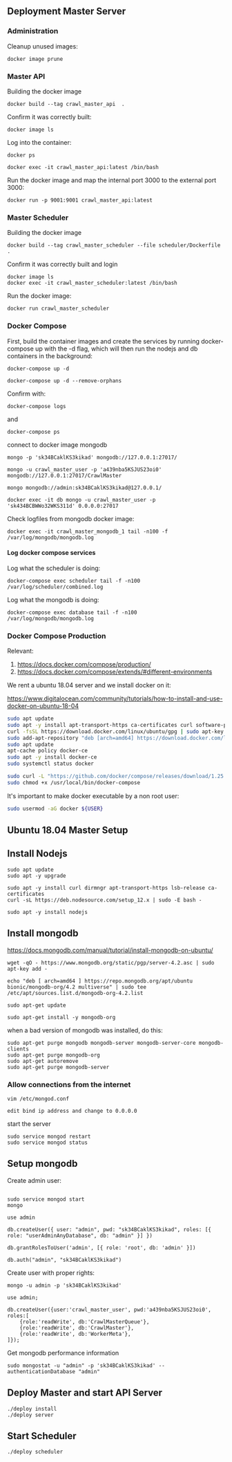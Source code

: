 ## Deployment Master Server

### Administration 

Cleanup unused images:

```
docker image prune
```

### Master API

Building the docker image

```
docker build --tag crawl_master_api  .
```

Confirm it was correctly built:

```
docker image ls
```

Log into the container:

```
docker ps

docker exec -it crawl_master_api:latest /bin/bash
```

Run the docker image and map the internal port 3000 to the external port 3000:

```
docker run -p 9001:9001 crawl_master_api:latest
```

### Master Scheduler

Building the docker image

```
docker build --tag crawl_master_scheduler --file scheduler/Dockerfile .
```

Confirm it was correctly built and login

```
docker image ls
docker exec -it crawl_master_scheduler:latest /bin/bash
```

Run the docker image:

```
docker run crawl_master_scheduler
```


### Docker Compose 

First, build the container images and create the services by running docker-compose up with the -d flag, which will then run the nodejs and db containers in the background:

``` 
docker-compose up -d

docker-compose up -d --remove-orphans
```

Confirm with:

```
docker-compose logs
```

and

```
docker-compose ps
```

connect to docker image mongodb

```
mongo -p 'sk34BCaklKS3kikad' mongodb://127.0.0.1:27017/

mongo -u crawl_master_user -p 'a439nba5KSJUS23oi0' mongodb://127.0.0.1:27017/CrawlMaster

mongo mongodb://admin:sk34BCaklKS3kikad@127.0.0.1/
```

`
docker exec -it db mongo -u crawl_master_user -p 'sk434BCBWWo32WKS311d' 0.0.0.0:27017
`

Check logfiles from mongodb docker image:

```
docker exec -it crawl_master_mongodb_1 tail -n100 -f /var/log/mongodb/mongodb.log
```

#### Log docker compose services

Log what the scheduler is doing:

```
docker-compose exec scheduler tail -f -n100 /var/log/scheduler/combined.log
```

Log what the mongodb is doing:

```
docker-compose exec database tail -f -n100 /var/log/mongodb/mongodb.log
```


### Docker Compose Production

Relevant:

1. https://docs.docker.com/compose/production/
2. https://docs.docker.com/compose/extends/#different-environments

We rent a ubuntu 18.04 server and we install docker on it:

https://www.digitalocean.com/community/tutorials/how-to-install-and-use-docker-on-ubuntu-18-04

```bash
sudo apt update
sudo apt -y install apt-transport-https ca-certificates curl software-properties-common
curl -fsSL https://download.docker.com/linux/ubuntu/gpg | sudo apt-key add -
sudo add-apt-repository "deb [arch=amd64] https://download.docker.com/linux/ubuntu bionic stable"
sudo apt update
apt-cache policy docker-ce
sudo apt -y install docker-ce
sudo systemctl status docker

sudo curl -L "https://github.com/docker/compose/releases/download/1.25.0/docker-compose-$(uname -s)-$(uname -m)" -o /usr/local/bin/docker-compose
sudo chmod +x /usr/local/bin/docker-compose
```

It's important to make docker executable by a non root user:

```bash
sudo usermod -aG docker ${USER}
```


## Ubuntu 18.04 Master Setup

## Install Nodejs

```
sudo apt update
sudo apt -y upgrade
```

```
sudo apt -y install curl dirmngr apt-transport-https lsb-release ca-certificates
curl -sL https://deb.nodesource.com/setup_12.x | sudo -E bash -
```

```
sudo apt -y install nodejs
```

## Install mongodb

https://docs.mongodb.com/manual/tutorial/install-mongodb-on-ubuntu/

```
wget -qO - https://www.mongodb.org/static/pgp/server-4.2.asc | sudo apt-key add -

echo "deb [ arch=amd64 ] https://repo.mongodb.org/apt/ubuntu bionic/mongodb-org/4.2 multiverse" | sudo tee /etc/apt/sources.list.d/mongodb-org-4.2.list

sudo apt-get update

sudo apt-get install -y mongodb-org
```

when a bad version of mongodb was installed, do this:

```
sudo apt-get purge mongodb mongodb-server mongodb-server-core mongodb-clients
sudo apt-get purge mongodb-org
sudo apt-get autoremove
sudo apt-get purge mongodb-server
```

### Allow connections from the internet

```
vim /etc/mongod.conf 

edit bind ip address and change to 0.0.0.0 
```

start the server 

```
sudo service mongod restart
sudo service mongod status
```

## Setup mongodb

Create admin user:

```

sudo service mongod start
mongo

use admin

db.createUser({ user: "admin", pwd: "sk34BCaklKS3kikad", roles: [{ role: "userAdminAnyDatabase", db: "admin" }] })

db.grantRolesToUser('admin', [{ role: 'root', db: 'admin' }])

db.auth("admin", "sk34BCaklKS3kikad")
```

Create user with proper rights:

`mongo -u admin -p 'sk34BCaklKS3kikad'`

```
use admin;

db.createUser({user:'crawl_master_user', pwd:'a439nba5KSJUS23oi0', roles:[
    {role:'readWrite', db:'CrawlMasterQueue'},
    {role:'readWrite', db:'CrawlMaster'},
    {role:'readWrite', db:'WorkerMeta'},
]});
```

Get mongodb performance information

```
sudo mongostat -u "admin" -p 'sk34BCaklKS3kikad' --authenticationDatabase "admin"
```

## Deploy Master and start API Server

```
./deploy install
./deploy server
```

## Start Scheduler

```
./deploy scheduler
```